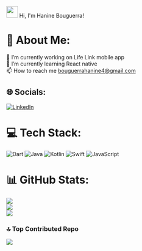 <img src="https://media.giphy.com/media/od5H3Q7tA5d5W/giphy.gif" width="30px" /> Hi, I'm Hanine Bouguerra! <br>

# 💫 About Me:
🔭 I’m currently working on Life Link mobile app <br>🌱 I’m currently learning React native <br>📫 How to reach me bouguerrahanine4@gmail.com<br>


## 🌐 Socials:
[![LinkedIn](https://img.shields.io/badge/LinkedIn-%230077B5.svg?logo=linkedin&logoColor=white)](https://linkedin.com/in/hanine-bouguerra-0bb01019a) 

# 💻 Tech Stack:
![Dart](https://img.shields.io/badge/dart-%230175C2.svg?style=for-the-badge&logo=dart&logoColor=white) ![Java](https://img.shields.io/badge/java-%23ED8B00.svg?style=for-the-badge&logo=openjdk&logoColor=white) ![Kotlin](https://img.shields.io/badge/kotlin-%237F52FF.svg?style=for-the-badge&logo=kotlin&logoColor=white) ![Swift](https://img.shields.io/badge/swift-F54A2A?style=for-the-badge&logo=swift&logoColor=white) ![JavaScript](https://img.shields.io/badge/javascript-%23323330.svg?style=for-the-badge&logo=javascript&logoColor=%23F7DF1E)
# 📊 GitHub Stats:
![](https://github-readme-stats.vercel.app/api?username=HanineBgr&theme=dark&hide_border=false&include_all_commits=false&count_private=false)<br/>
![](https://github-readme-streak-stats.herokuapp.com/?user=HanineBgr&theme=dark&hide_border=false)<br/>
![](https://github-readme-stats.vercel.app/api/top-langs/?username=HanineBgr&theme=dark&hide_border=false&include_all_commits=false&count_private=false&layout=compact)

### 🔝 Top Contributed Repo
![](https://github-contributor-stats.vercel.app/api?username=HanineBgr&limit=5&theme=dark&combine_all_yearly_contributions=true)


<!-- Proudly created with GPRM ( https://gprm.itsvg.in ) -->
